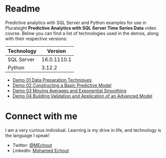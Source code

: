 # Readme
Predictive analytics with SQL Server and Python examples for use in Pluralsight **Predictive Analytics with SQL Server Time Series Data** video course. Below you can find a list of technologies used in the demos, along with their respective versions:

| Technology    | Version |
| -------- | ------- |
| SQL Server  | 16.0.1110.1 |
| Python | 3.12.2 |

- [Demo 01 Data Preparation Techniques](https://github.com/SimoCs/predictive-analytics-with-sql-server/blob/main/Demo%2001%20Data%20Preparation%20Techniques.ipynb)
- [Demo 02 Constructing a Basic Predictive Model](https://github.com/SimoCs/predictive-analytics-with-sql-server/blob/main/Demo%2002%20Constructing%20a%20Basic%20Predictive%20Model.ipynb)
- [Demo 03 Moving Averages and Exponential Smoothing](https://github.com/SimoCs/predictive-analytics-with-sql-server/blob/main/Demo%2003%20Moving%20Averages%20and%20Exponential%20Smoothing.ipynb)
- [Demo 04 Building Validation and Application of an Advanced Model](https://github.com/SimoCs/)

# Connect with me
I am a very curious individual. Learning is my drive in life, and technology is the language I speak!

- Twitter: [@MEchout](https://twitter.com/MEchout)
- LinkedIn: [Mohamed Echout](https://www.linkedin.com/in/mohamed-echout/)
